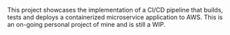 This project showcases the implementation of a CI/CD pipeline that builds, tests and deploys a containerized microservice application to AWS. This is an on-going personal project of mine and is still a WIP.

